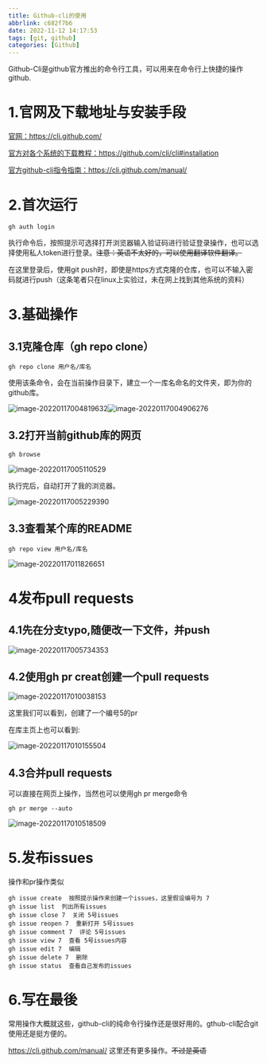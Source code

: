 ```yaml
---
title: Github-cli的使用
abbrlink: c682f7b6
date: 2022-11-12 14:17:53
tags: [git, github]
categories: [Github]
---
```



Github-Cli是github官方推出的命令行工具，可以用来在命令行上快捷的操作github.

<!--more-->

# 1.官网及下载地址与安装手段

[官网：](https://cli.github.com/)https://cli.github.com/

[官方对各个系统的下载教程：](https://github.com/cli/cli#installation)https://github.com/cli/cli#installation

[官方github-cli指令指南：](https://cli.github.com/manual/)https://cli.github.com/manual/

# 2.首次运行

```shell
gh auth login
```

执行命令后，按照提示可选择打开浏览器输入验证码进行验证登录操作，也可以选择使用私人token进行登录。~~注意：英语不太好的，可以使用翻译软件翻译。~~

在这里登录后，使用git push时，即使是https方式克隆的仓库，也可以不输入密码就进行push（这条笔者只在linux上实验过，未在网上找到其他系统的资料）

# 3.基础操作

## 3.1克隆仓库（gh repo clone）

```shell
gh repo clone 用户名/库名
```

使用该条命令，会在当前操作目录下，建立一个一库名命名的文件夹，即为你的github库。

![image-20220117004819632](https://cdn.jsdelivr.net/gh/Eninix/summary-book/src/Github/github-cli.assets/image-20220117004819632.png)![image-20220117004906276](https://cdn.jsdelivr.net/gh/Eninix/summary-book/src/Github/github-cli.assets/image-20220117004906276.png)

## 3.2打开当前github库的网页

```
gh browse
```

![image-20220117005110529](https://cdn.jsdelivr.net/gh/Eninix/summary-book/src/Github/github-cli.assets/image-20220117005110529.png)

执行完后，自动打开了我的浏览器。

![image-20220117005229390](https://cdn.jsdelivr.net/gh/Eninix/summary-book/src/Github/github-cli.assets/image-20220117005229390.png)

## 3.3查看某个库的README

```shell
gh repo view 用户名/库名
```

![image-20220117011826651](https://cdn.jsdelivr.net/gh/Eninix/summary-book/src/Github/github-cli.assets/image-20220117011826651.png)



# 4发布pull requests

## 4.1先在分支typo,随便改一下文件，并push

![image-20220117005734353](https://cdn.jsdelivr.net/gh/Eninix/summary-book/src/Github/github-cli.assets/image-20220117005734353.png)

## 4.2使用gh pr creat创建一个pull requests

![image-20220117010038153](https://cdn.jsdelivr.net/gh/Eninix/summary-book/src/Github/github-cli.assets/image-20220117010038153.png)

这里我们可以看到，创建了一个编号5的pr

在库主页上也可以看到:

![image-20220117010155504](https://cdn.jsdelivr.net/gh/Eninix/summary-book/src/Github/github-cli.assets/image-20220117010155504.png)

## 4.3合并pull requests

可以直接在网页上操作，当然也可以使用gh pr merge命令

```
gh pr merge --auto
```

![image-20220117010518509](https://cdn.jsdelivr.net/gh/Eninix/summary-book/src/Github/github-cli.assets/image-20220117010518509.png)

# 5.发布issues

操作和pr操作类似

```shell
gh issue create  按照提示操作来创建一个issues，这里假设编号为 7
gh issue list  列出所有issues
gh issue close 7  关闭 5号issues
gh issue reopen 7  重新打开 5号issues
gh issue comment 7  评论 5号issues
gh issue view 7  查看 5号issues内容
gh issue edit 7  编辑
gh issue delete 7  删除
gh issue status  查看自己发布的issues
```

# 6.写在最後

常用操作大概就这些，github-cli的纯命令行操作还是很好用的。gthub-cli配合git使用还是挺方便的。

https://cli.github.com/manual/ 这里还有更多操作。~~不过是英语~~

